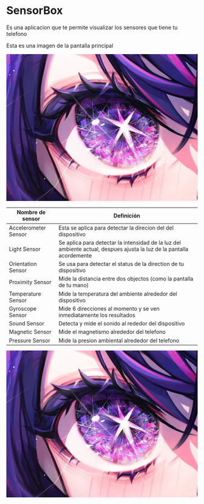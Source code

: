 # SensorBox
Es una aplicacion que te permite visualizar los sensores que tiene tu telefono

Esta es una imagen de la pantalla principal

![](imagenes/7b58f198d43fa42ab5a92a48305e42e2649a6f14c42566af2ac559967191a249.jpg)

| Nombre de sensor                 | Definición                      |
|----------------------------------|---------------------------------|
| Accelerometer Sensor             | Esta se aplica para detectar la direcion del del dispositivo |
| Light Sensor                     | Se aplica para detectar la intensidad de la luz del ambiente actual, despues ajusta la luz de la pantalla acordemente |
| Orientation Sensor               | Se usa para detectar el status de la direction de tu dispositivo |
| Proximity Sensor                 | Mide la distancia entre dos objectos (como la pantalla de tu mano) |
| Temperature Sensor               | Mide la temperatura del ambiente alrededor del dispositivo |
| Gyroscope Sensor                 | Mide 6 direcciones al momento y se ven inmediatamente los resultados |
| Sound Sensor                     | Detecta y mide el sonido al rededor del dispositivo |
| Magnetic Sensor                  | Mide el magnetismo alrededor del telefono |
| Pressure Sensor                  | Mide la presion ambiental alrededor del telefono |

![](imagenes/7b58f198d43fa42ab5a92a48305e42e2649a6f14c42566af2ac559967191a249.jpg)
